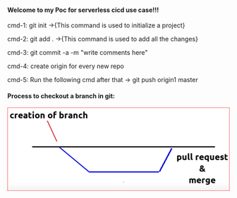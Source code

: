 <h4>Welcome to my Poc for serverless cicd use case!!!</h4>
<p>cmd-1: git init ->{This command is used to initialize a project}</p>
<p>cmd-2: git add . ->{This command is used to add all the changes}</p>
<p>cmd-3: git commit -a -m "write comments here"</p>
<p>cmd-4: create origin for every new repo<p>
<p>cmd-5: Run the following cmd after that -> git push origin1 master</p>

<h4>Process to checkout a branch in git:</h4>
<p align="center">
  <img src="images/brach_creation.png"  alt="braching on git">
</p>

